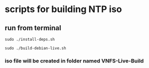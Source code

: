 # scripts for building NTP iso

## run from terminal
``sudo ./install-deps.sh``

``sudo ./build-debian-live.sh``

### iso file will be created in folder named VNFS-Live-Build
